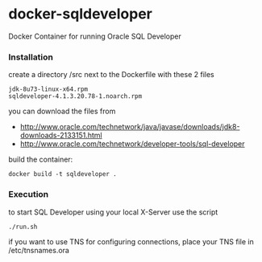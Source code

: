 # docker-sqldeveloper
Docker Container for running Oracle SQL Developer

### Installation

create a directory /src next to the Dockerfile with these 2 files
```
jdk-8u73-linux-x64.rpm
sqldeveloper-4.1.3.20.78-1.noarch.rpm
```
you can download the files from
- http://www.oracle.com/technetwork/java/javase/downloads/jdk8-downloads-2133151.html
- http://www.oracle.com/technetwork/developer-tools/sql-developer

build the container:
```
docker build -t sqldeveloper .
```

### Execution

to start SQL Developer using your local X-Server use the script
```
./run.sh
```

if you want to use TNS for configuring connections, place your TNS file in /etc/tnsnames.ora
